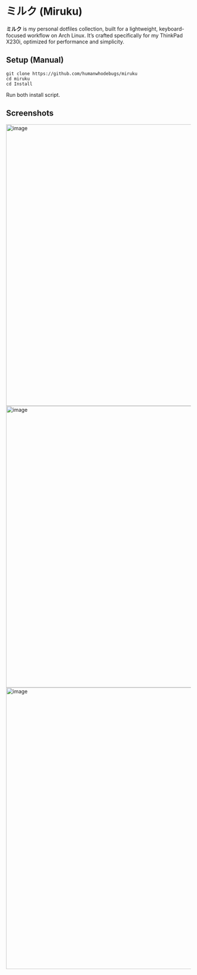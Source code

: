# ミルク (Miruku)

**ミルク** is my personal dotfiles collection, built for a lightweight, keyboard-focused workflow on Arch Linux. It’s crafted specifically for my ThinkPad X230i, optimized for performance and simplicity.

## Setup (Manual)

```
git clone https://github.com/humanwhodebugs/miruku
cd miruku
cd Install
```

Run both install script.

## Screenshots

<img width="1366" height="768" alt="image" src="https://github.com/user-attachments/assets/81e5f3fc-ebef-4e50-aca4-282b18bdd284" />
<img width="1366" height="768" alt="image" src="https://github.com/user-attachments/assets/f6caf900-bcad-4366-8f4c-cf444bf57a46" />
<img width="1366" height="768" alt="image" src="https://github.com/user-attachments/assets/c05dce5a-eb97-4086-b273-9f9e2390bac3" />
